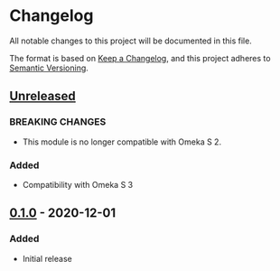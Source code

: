 # Changelog
All notable changes to this project will be documented in this file.

The format is based on [Keep a Changelog](https://keepachangelog.com/en/1.0.0/),
and this project adheres to [Semantic Versioning](https://semver.org/spec/v2.0.0.html).

## [Unreleased]

### BREAKING CHANGES
- This module is no longer compatible with Omeka S 2.

### Added
- Compatibility with Omeka S 3

## [0.1.0] - 2020-12-01
### Added
- Initial release

[Unreleased]: https://github.com/biblibre/omeka-s-module-GuestRole/compare/v0.1.0...HEAD
[0.1.0]: https://github.com/biblibre/omeka-s-module-GuestRole/releases/tag/v0.1.0
